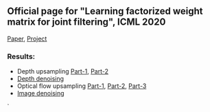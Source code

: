 ## Official page for "Learning factorized weight matrix for joint filtering", ICML 2020

[Paper](http://proceedings.mlr.press/v119/xu20f/xu20f.pdf), [Project](https://sites.google.com/view/xiangyuxu/fwm_icml20)

### Results: 
- Depth upsampling [Part-1](https://www.dropbox.com/s/ut4n0w6prgyiiik/Depth_Upsampling-20210131T074224Z-001.zip?dl=0), [Part-2](https://www.dropbox.com/s/wu422t9j52j8jk5/Depth_Upsampling-20210131T074224Z-002.zip?dl=0)
- [Depth denoising](https://www.dropbox.com/s/xrum0f3htvh2mp7/Depth_Restoration-20210131T074248Z-001.zip?dl=0)
- Optical flow upsampling [Part-1](https://www.dropbox.com/s/nqqk8onzxjz1xm6/Optical_Upsampling-20210131T071444Z-001.zip?dl=0), [Part-2](https://www.dropbox.com/s/ghavn90kuiq5lvy/Optical_Upsampling-20210131T071444Z-002.zip?dl=0), [Part-3](https://www.dropbox.com/s/99ef13v77xyv9bm/Optical_Upsampling-20210131T071444Z-003.zip?dl=0)
- [Image denoising](https://www.dropbox.com/s/2n9pnogdube2s16/Image_Denoise-20210131T074034Z-001.zip?dl=0)

`
